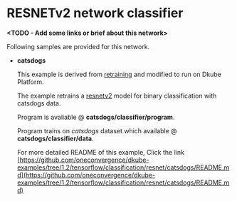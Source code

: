 # RESNETv2 network classifier
**<TODO - Add some links or brief about this network>**

Following samples are provided for this network.
- **catsdogs**

    This example is derived from [retraining](https://www.tensorflow.org/hub/tutorials/image_retraining) and modified to run on Dkube Platform.

    The example retrains a [resnetv2](https://tfhub.dev/google/imagenet/resnet_v2_50/feature_vector/1) model for binary classification with catsdogs data.

    Program is avaliable @ **catsdogs/classifier/program**.

    Program trains on *catsdogs* dataset which available @ **catsdogs/classifier/data**.

    For more detailed README of this example, Click the link [https://github.com/oneconvergence/dkube-examples/tree/1.2/tensorflow/classification/resnet/catsdogs/README.md](https://github.com/oneconvergence/dkube-examples/tree/1.2/tensorflow/classification/resnet/catsdogs/README.md)
